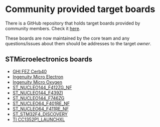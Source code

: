 # Community provided target boards

There is a GitHub repository that holds target boards provided by community members. Check it [here](https://github.com/nanoframework/nf-Community-Targets).

These boards are now maintained by the core team and any questions/issues about them should be addresses to the target _owner_.

## STMicroelectronics boards

- [GHI FEZ Cerb40](GHI_FEZ_CERB40_NF.md)
- [Ingenuity Micro Electron](I2M_ELECTRON_NF.md)
- [Ingenuity Micro Oxygen](I2M_OXYGEN_NF.md)
- [ST_NUCLEO144_F412ZG_NF](ST_NUCLEO144_F412ZG_NF.md)
- [ST_NUCLEO144_F439ZI](st_nucleo144_f439zi.md)
- [ST_NUCLEO144_F746ZG](st-nucleo144-f746zg.md)
- [ST_NUCLEO64_F401RE_NF](ST_NUCLEO64_F401RE_NF.md)
- [ST_NUCLEO64_F411RE_NF](ST_NUCLEO64_F411RE_NF.md)
- [ST_STM32F4_DISCOVERY](stm32f4-discovery.md)
- [TI CC1352P1_LAUNCHXL](ti-cc1352p1-launchxl.md)
